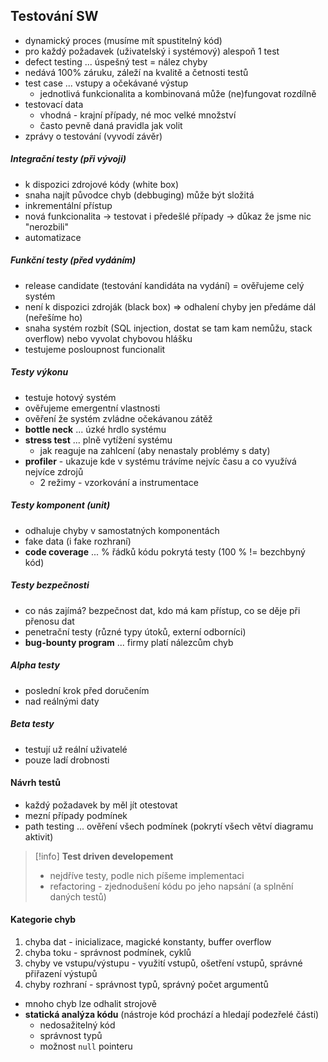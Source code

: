 ## Testování SW
- dynamický proces (musíme mít spustitelný kód)
- pro každý požadavek (uživatelský i systémový) alespoň 1 test
- defect testing ... úspešný test = nález chyby
- nedává 100% záruku, záleží na kvalitě a četnosti testů
- test case ... vstupy a očekávané výstup
	- jednotlivá funkcionalita a kombinovaná může (ne)fungovat rozdílně
- testovací data
	- vhodná - krajní případy, né moc velké množství
	- často pevně daná pravidla jak volit
- zprávy o testování (vyvodí závěr)
##### Integrační testy (při vývoji)
- k dispozici zdrojové kódy (white box)
- snaha najít původce chyb (debbuging) může být složitá
- inkrementální přístup
- nová funkcionalita -> testovat i předešlé případy -> důkaz že jsme nic "nerozbili"
- automatizace
##### Funkční testy (před vydáním)
- release candidate (testování kandidáta na vydání) = ověřujeme celý systém
- není k dispozici zdroják (black box) => odhalení chyby jen předáme dál (neřešíme ho)
- snaha systém rozbít (SQL injection, dostat se tam kam nemůžu, stack overflow) nebo vyvolat chybovou hlášku
- testujeme posloupnost funcionalit
##### Testy výkonu
- testuje hotový systém 
- ověřujeme emergentní vlastnosti
- ověření že systém zvládne očekávanou zátěž
- **bottle neck** ... úzké hrdlo systému
- **stress test** ... plně vytížení systému
	- jak reaguje na zahlcení (aby nenastaly problémy s daty)
- **profiler** - ukazuje kde v systému trávíme nejvíc času a co využívá nejvíce zdrojů
	- 2 režimy - vzorkování a instrumentace

##### Testy komponent (unit)
- odhaluje chyby v samostatných komponentách
- fake data (i fake rozhraní)
- **code coverage** ... % řádků kódu pokrytá testy (100 % != bezchbyný kód)
##### Testy bezpečnosti
- co nás zajímá? bezpečnost dat, kdo má kam přístup, co se děje při přenosu dat
- penetrační testy (různé typy útoků, externí odborníci)
- **bug-bounty program** ... firmy platí nálezcům chyb
##### Alpha testy
- poslední krok před doručením
- nad reálnými daty
##### Beta testy
- testují už reální uživatelé
- pouze ladí drobnosti
#### Návrh testů
- každý požadavek by měl jít otestovat
- mezní případy podmínek
- path testing ... ověření všech podmínek (pokrytí všech větví diagramu aktivit)

> [!info]
> **Test driven developement**
 > - nejdříve testy, podle nich píšeme implementaci
> - refactoring - zjednodušení kódu po jeho napsání (a splnění daných testů)

#### Kategorie chyb
1) chyba dat - inicializace, magické konstanty, buffer overflow
2) chyba toku - správnost podmínek, cyklů
3) chyby ve vstupu/výstupu - využití vstupů, ošetření vstupů, správné přiřazení výstupů
4) chyby rozhraní - správnost typů, správný počet argumentů
- mnoho chyb lze odhalit strojově
- **statická analýza kódu** (nástroje kód prochází a hledají podezřelé části)
	- nedosažitelný kód
	- správnost typů
	- možnost `null` pointeru